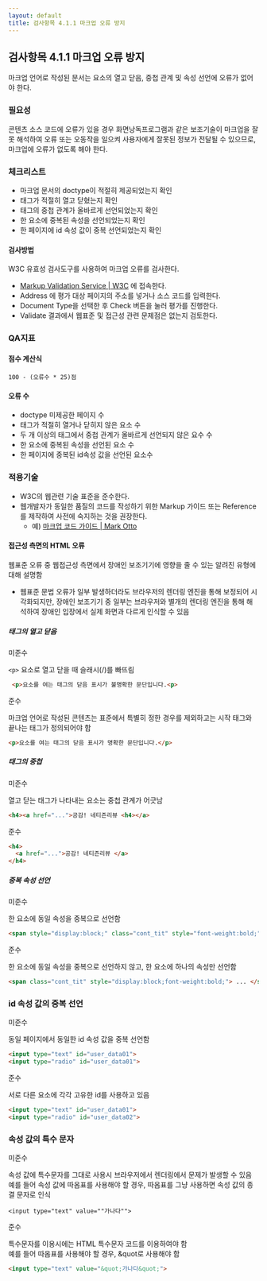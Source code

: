 ```yaml
---
layout: default
title: 검사항목 4.1.1 마크업 오류 방지
---
```


## 검사항목 4.1.1 마크업 오류 방지
마크업 언어로 작성된 문서는 요소의 열고 닫음, 중첩 관계 및 속성 선언에 오류가 없어야 한다.

### 필요성
콘텐츠 소스 코드에 오류가 있을 경우 화면낭독프로그램과 같은 보조기술이 마크업을 잘못 해석하여 오류 또는 오동작을 일으켜 사용자에게 잘못된 정보가 전달될 수 있으므로, 마크업에 오류가 없도록 해야 한다.


### 체크리스트
* 마크업 문서의 doctype이 적절히 제공되었는지 확인
* 태그가 적절히 열고 닫혔는지 확인
* 태그의 중첩 관계가 올바르게 선언되었는지 확인
* 한 요소에 중복된 속성을 선언되었는지 확인
* 한 페이지에 id 속성 값이 중복 선언되었는지 확인

#### 검사방법
W3C 유효성 검사도구를 사용하여 마크업 오류를 검사한다.
* [Markup Validation Service | W3C](http://validator.w3.org/) 에 접속한다.
* Address 에 평가 대상 페이지의 주소를 넣거나 소스 코드를 입력한다.
* Document Type을 선택한 후 Check 버튼을 눌러 평가를 진행한다.
* Validate 결과에서 웹표준 및 접근성 관련 문제점은 없는지 검토한다.


### QA지표
#### 점수 계산식
```
100 - (오류수 * 25)점
```

#### 오류 수
* doctype 미제공한 페이지 수
* 태그가 적절히 열거나 닫히지 않은 요소 수
* 두 개 이상의 태그에서 중첩 관계가 올바르게 선언되지 않은 요수 수
* 한 요소에 중복된 속성을 선언된 요소 수
* 한 페이지에 중복된 id속성 값을 선언된 요소수


### 적용기술
* W3C의 웹관련 기술 표준을 준수한다.
* 웹개발자가 동일한 품질의 코드를 작성하기 위한 Markup 가이드 또는 Reference를 제작하여 사전에 숙지하는 것을 권장한다.
  * 예) [마크업 코드 가이드 | Mark Otto](http://code-guide.aliencube.org)

#### 접근성 측면의 HTML 오류
웹표준 오류 중 웹접근성 측면에서 장애인 보조기기에 영향을 줄 수 있는 알려진 유형에 대해 설명함
* 웹표준 문법 오류가 일부 발생하더라도 브라우저의 렌더링 엔진을 통해 보정되어 시각화되지만, 장애인 보조기기 중 일부는 브라우저와 별개의 렌더링 엔진을 통해 해석하여 장애인 입장에서 실제 화면과 다르게 인식할 수 있음


##### 태그의 열고 닫음

미준수

`<p>` 요소로 열고 닫을 때 슬래시(/)를 빠뜨림
```html
 <p>요소를 여는 태그의 닫음 표시가 불명확한 문단입니다.<p>
```

준수

마크업 언어로 작성된 콘텐츠는 표준에서 특별히 정한 경우를 제외하고는 시작 태그와 끝나는 태그가 정의되어야 함
```html
<p>요소를 여는 태그의 닫음 표시가 명확한 문단입니다.</p>

```

##### 태그의 중첩
미준수

열고 닫는 태그가 나타내는 요소는 중첩 관계가 어긋남
```html
<h4><a href="...">공감! 네티즌리뷰 <h4></a>
```

준수
```html
<h4>
  <a href="...">공감! 네티즌리뷰 </a>
</h4>
```

##### 중복 속성 선언
미준수

한 요소에 동일 속성을 중복으로 선언함
```html
<span style="display:block;" class="cont_tit" style="font-weight:bold;"> ... </span>
```

준수

한 요소에 동일 속성을 중복으로 선언하지 않고, 한 요소에 하나의 속성만 선언함
```html
<span class="cont_tit" style="display:block;font-weight:bold;"> ... </span>
```

### id 속성 값의 중복 선언
미준수

동일 페이지에서 동일한 id 속성 값을 중복 선언함
```html
<input type="text" id="user_data01">
<input type="radio" id="user_data01">
```

준수

서로 다른 요소에 각각 고유한 id를 사용하고 있음
```html
<input type="text" id="user_data01">
<input type="radio" id="user_data02">
```

### 속성 값의 특수 문자
미준수

속성 값에 특수문자를 그대로 사용시 브라우저에서 렌더링에서 문제가 발생할 수 있음<br/>
예를 들어 속성 값에 따옴표를 사용해야 할 경우, 따옴표를 그냥 사용하면 속성 값의 종결 문자로 인식
```
<input type="text" value=""가나다"">
```

준수

특수문자를 이용시에는 HTML 특수문자 코드를 이용하여야 함<br/>
예를 들어 따옴표를 사용해야 할 경우, &quot로 사용해야 함

```html
<input type="text" value="&quot;가나다&quot;">
```
